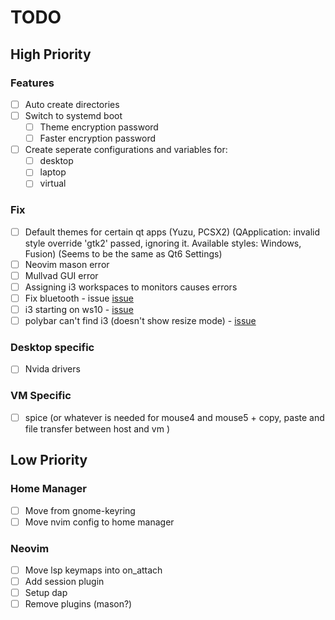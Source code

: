 # TODO

## High Priority

### Features

- [ ] Auto create directories
- [ ] Switch to systemd boot
  - [ ] Theme encryption password
  - [ ] Faster encryption password
- [ ] Create seperate configurations and variables for:
  - [ ] desktop
  - [ ] laptop
  - [ ] virtual

### Fix

- [ ] Default themes for certain qt apps (Yuzu, PCSX2) (QApplication: invalid style override 'gtk2' passed, ignoring it. Available styles: Windows, Fusion) (Seems to be the same as Qt6 Settings)
- [ ] Neovim mason error
- [ ] Mullvad GUI error
- [ ] Assigning i3 workspaces to monitors causes errors
- [ ] Fix bluetooth - issue [issue](https://github.com/NixOS/nixpkgs/issues/170573)
- [ ] i3 starting on ws10 - [issue](https://github.com/nix-community/home-manager/issues/695)
- [ ] polybar can't find i3 (doesn't show resize mode) - [issue](https://github.com/nix-community/home-manager/issues/213)

### Desktop specific

- [ ] Nvida drivers

### VM Specific

- [ ] spice (or whatever is needed for mouse4 and mouse5 + copy, paste and file transfer between host and vm )

## Low Priority

### Home Manager

- [ ] Move from gnome-keyring
- [ ] Move nvim config to home manager

### Neovim

- [ ] Move lsp keymaps into on_attach
- [ ] Add session plugin
- [ ] Setup dap
- [ ] Remove plugins (mason?)
